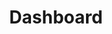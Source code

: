 ---
layout: admintemplate4
title: Dashboard
class: login
permalink: /admin/inbox.html
stylesheet: ../css/mail.min.css
---